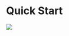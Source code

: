 # Quick Start

[![][cover]][cover-large]

<!-- Named page links below: /-->

[cover]: images/cover.jpg
[cover-large]: images/cover-large.jpg
